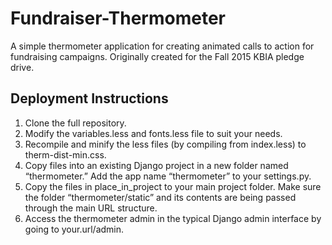 # Fundraiser-Thermometer
A simple thermometer application for creating animated calls to action for fundraising campaigns.
Originally created for the Fall 2015 KBIA pledge drive.
## Deployment Instructions
1. Clone the full repository.
2. Modify the variables.less and fonts.less file to suit your needs.
3. Recompile and minify the less files (by compiling from index.less) to therm-dist-min.css.
4. Copy files into an existing Django project in a new folder named “thermometer.” Add the app name “thermometer” to your settings.py.
5. Copy the files in place_in_project to your main project folder. Make sure the folder “thermometer/static” and its contents are being passed through the main URL structure.
6. Access the thermometer admin in the typical Django admin interface by going to your.url/admin.